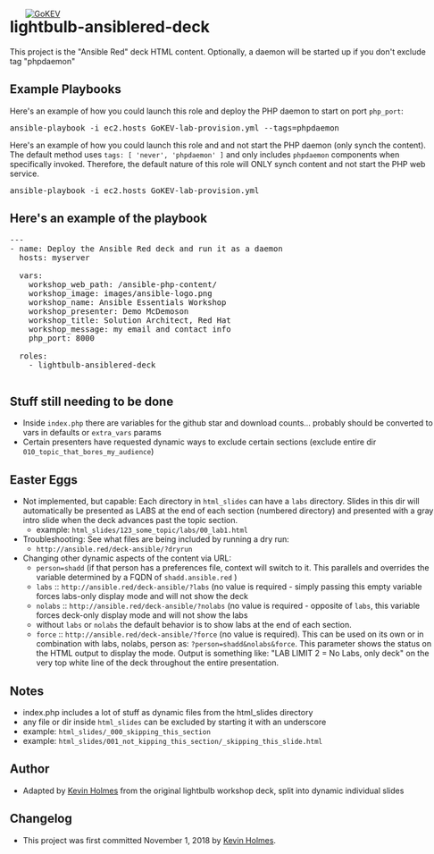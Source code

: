 [![GoKEV](http://GoKEV.com/GoKEV200.png)](http://GoKEV.com/)

<div style="position: absolute; top: 40px; left: 200px;">

# lightbulb-ansiblered-deck

This project is the "Ansible Red" deck HTML content.  Optionally, a daemon will be started up if you don't exclude tag "phpdaemon"


## Example Playbooks
Here's an example of how you could launch this role and deploy the PHP daemon to start on port `php_port`:
<pre>
ansible-playbook -i ec2.hosts GoKEV-lab-provision.yml --tags=phpdaemon
</pre>

Here's an example of how you could launch this role and and not start the PHP daemon (only synch the content).
The default method uses `tags: [ 'never', 'phpdaemon' ]` and only includes `phpdaemon` components when specifically invoked.  Therefore, the default nature of this role will ONLY synch content and not start the PHP web service.
<pre>
ansible-playbook -i ec2.hosts GoKEV-lab-provision.yml 
</pre>


## Here's an example of the playbook

<pre>
---
- name: Deploy the Ansible Red deck and run it as a daemon
  hosts: myserver

  vars:
    workshop_web_path: /ansible-php-content/
    workshop_image: images/ansible-logo.png
    workshop_name: Ansible Essentials Workshop
    workshop_presenter: Demo McDemoson
    workshop_title: Solution Architect, Red Hat
    workshop_message: my email and contact info
    php_port: 8000

  roles:
    - lightbulb-ansiblered-deck

</pre>


## Stuff still needing to be done
  - Inside `index.php` there are variables for the github star and download counts... probably should be converted to vars in defaults or `extra_vars` params
  - Certain presenters have requested dynamic ways to exclude certain sections (exclude entire dir `010_topic_that_bores_my_audience`)

## Easter Eggs
*  Not implemented, but capable:  Each directory in `html_slides` can have a `labs` directory.  Slides in this dir will automatically be presented as LABS at the end of each section (numbered directory) and presented with a gray intro slide when the deck advances past the topic section.
    * example:  `html_slides/123_some_topic/labs/00_lab1.html`
*  Troubleshooting:  See what files are being included by running a dry run:
    * `http://ansible.red/deck-ansible/?dryrun`
* Changing other dynamic aspects of the content via URL:
    * `person=shadd` (if that person has a preferences file, context will switch to it.  This parallels and overrides the variable determined by a FQDN of `shadd.ansible.red` )
    * `labs` :: `http://ansible.red/deck-ansible/?labs` (no value is required - simply passing this empty variable forces labs-only display mode and will not show the deck
    * `nolabs` :: `http://ansible.red/deck-ansible/?nolabs` (no value is required - opposite of `labs`, this variable forces deck-only display mode and will not show the labs
    * without `labs` or `nolabs` the default behavior is to show labs at the end of each section.
    * `force` :: `http://ansible.red/deck-ansible/?force` (no value is required).  This can be used on its own or in combination with labs, nolabs, person as: `?person=shadd&nolabs&force`.  This parameter shows the status on the HTML output to display the mode. Output is something like:  "LAB LIMIT 2 = No Labs, only deck" on the very top white line of the deck throughout the entire presentation.


## Notes
  - index.php includes a lot of stuff as dynamic files from the html_slides directory
  - any file or dir inside `html_slides` can be excluded by starting it with an underscore
  - example:  `html_slides/_000_skipping_this_section`
  - example:  `html_slides/001_not_kipping_this_section/_skipping_this_slide.html`

## Author
  - Adapted by [Kevin Holmes](http://GoKEV.com/) from the original lightbulb workshop deck, split into dynamic individual slides

## Changelog
  - This project was first committed November 1, 2018 by [Kevin Holmes](http://GoKEV.com/).


